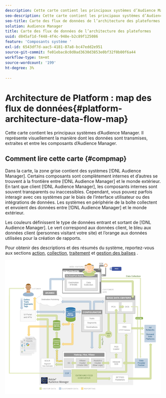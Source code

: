 ```yaml
---
description: Cette carte contient les principaux systèmes d’Audience Manager. Il représente visuellement la manière dont les données sont transmises, extraites et entre les composants d’Audience Manager.
seo-description: Cette carte contient les principaux systèmes d’Audience Manager. Il représente visuellement la manière dont les données sont transmises, extraites et entre les composants d’Audience Manager.
seo-title: Carte des flux de données de l’architecture des plateformes
solution: Audience Manager
title: Carte des flux de données de l’architecture des plateformes
uuid: d845af1d-f448-4f4c-948e-b2c89f125086
feature: 'Composants système '
exl-id: 6543df7d-aac5-4181-87a8-bc47edd2e951
source-git-commit: fe01ebac8c0d0ad3630d3853e0bf32f0b00f6a44
workflow-type: tm+mt
source-wordcount: '199'
ht-degree: 3%

---
```


# Architecture de Platform : map des flux de données{#platform-architecture-data-flow-map}

Cette carte contient les principaux systèmes d’Audience Manager. Il représente visuellement la manière dont les données sont transmises, extraites et entre les composants d’Audience Manager.

## Comment lire cette carte {#compmap}

<!-- 

c_compmap.xml

 -->

Dans la carte, la zone grise contient des systèmes [!DNL Audience Manager]. Certains composants sont complètement internes et d’autres se trouvent à la frontière entre [!DNL Audience Manager] et le monde extérieur. En tant que client [!DNL Audience Manager], les composants internes sont souvent transparents ou inaccessibles. Cependant, vous pouvez parfois interagir avec ces systèmes par le biais de l’interface utilisateur ou des intégrations de données. Les systèmes en périphérie de la boîte collectent et envoient des données entre [!DNL Audience Manager] et le monde extérieur.

Les couleurs définissent le type de données entrant et sortant de [!DNL Audience Manager]. Le vert correspond aux données client, le bleu aux données client (personnes visitant votre site) et l’orange aux données utilisées pour la création de rapports.

Pour obtenir des descriptions et des résumés du système, reportez-vous aux sections [action](../../reference/system-components/components-data-action.md), [collection](../../reference/system-components/components-data-collection.md), [traitement](../../reference/system-components/components-data-processing.md) et [gestion des balises](../../reference/system-components/components-tag-management.md) .

![](assets/flowmap.png)
